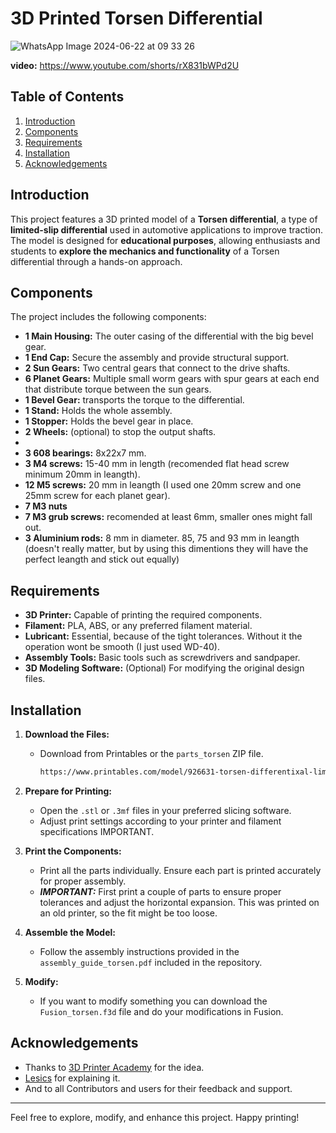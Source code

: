 # 3D Printed Torsen Differential

![WhatsApp Image 2024-06-22 at 09 33 26](https://github.com/Dmitrii-Tomin/torsen_differential/assets/83939750/7f42dde5-579a-419b-a045-47874c2c7aa0)

**video:**
https://www.youtube.com/shorts/rX831bWPd2U

## Table of Contents

1. [Introduction](#introduction)
2. [Components](#components)
3. [Requirements](#requirements)
4. [Installation](#installation)
5. [Acknowledgements](#acknowledgements)

## Introduction

This project features a 3D printed model of a **Torsen differential**, a type of **limited-slip differential** used in automotive applications to improve traction. The model is designed for **educational purposes**, allowing enthusiasts and students to **explore the mechanics and functionality** of a Torsen differential through a hands-on approach.

## Components

The project includes the following components:

- **1 Main Housing:** The outer casing of the differential with the big bevel gear.
- **1 End Cap:** Secure the assembly and provide structural support.
- **2 Sun Gears:** Two central gears that connect to the drive shafts.
- **6 Planet Gears:** Multiple small worm gears with spur gears at each end that distribute torque between the sun gears.
- **1 Bevel Gear:** transports the torque to the differential.
- **1 Stand:** Holds the whole assembly.
- **1 Stopper:** Holds the bevel gear in place.
- **2 Wheels:** (optional) to stop the output shafts.
-
- **3 608 bearings:** 8x22x7 mm.
- **3 M4 screws:** 15-40 mm in length (recomended flat head screw minimum 20mm in leangth).
- **12 M5 screws:** 20 mm in leangth (I used one 20mm screw and one 25mm screw for each planet gear).
- **7 M3 nuts**
- **7 M3 grub screws:** recomended at least 6mm, smaller ones might fall out.
- **3 Aluminium rods:** 8 mm in diameter. 85, 75 and 93 mm in leangth (doesn't really matter, but by using this dimentions they will have the perfect leangth and stick out equally)

## Requirements

- **3D Printer:** Capable of printing the required components.
- **Filament:** PLA, ABS, or any preferred filament material.
- **Lubricant:** Essential, because of the tight tolerances. Without it the operation wont be smooth (I just used WD-40).
- **Assembly Tools:** Basic tools such as screwdrivers and sandpaper.
- **3D Modeling Software:** (Optional) For modifying the original design files.

## Installation

1. **Download the Files:**
   - Download from Printables or the `parts_torsen` ZIP file.
     ```sh
     https://www.printables.com/model/926631-torsen-differentixal-limited-slip-differential
     ```

2. **Prepare for Printing:**
   - Open the `.stl` or `.3mf` files in your preferred slicing software.
   - Adjust print settings according to your printer and filament specifications IMPORTANT.

3. **Print the Components:**
   - Print all the parts individually. Ensure each part is printed accurately for proper assembly.
   - ***IMPORTANT:*** First print a couple of parts to ensure proper tolerances and adjust the horizontal expansion.
     This was printed on an old printer, so the fit might be too loose.

4. **Assemble the Model:**
   - Follow the assembly instructions provided in the `assembly_guide_torsen.pdf` included in the repository.

5. **Modify:**
   - If you want to modify something you can download the `Fusion_torsen.f3d` file and do your modifications in Fusion.

## Acknowledgements

- Thanks to [3D Printer Academy](https://www.youtube.com/watch?v=5XnS4gRoK-o) for the idea.
- [Lesics](https://www.youtube.com/watch?v=JEiSTzK-A2A) for explaining it.
- And to all Contributors and users for their feedback and support.

---

Feel free to explore, modify, and enhance this project. Happy printing!
